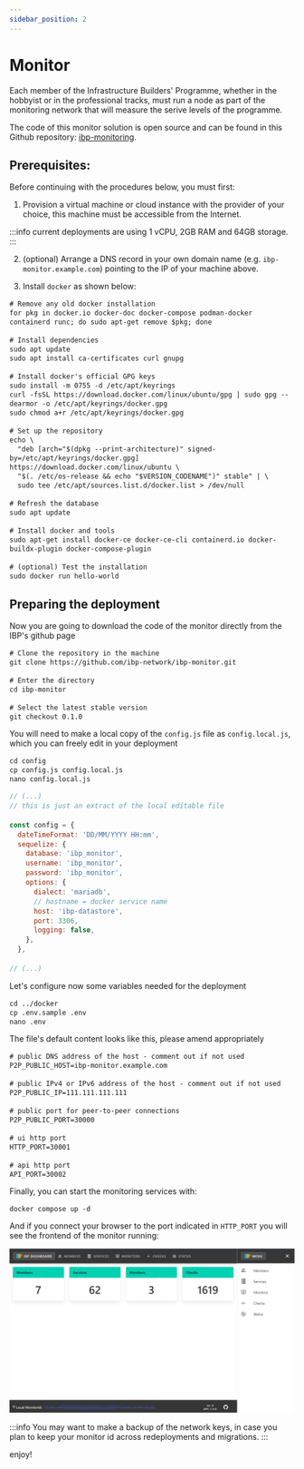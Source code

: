 ```yaml
---
sidebar_position: 2
---
```


# Monitor

Each member of the Infrastructure Builders' Programme, whether in the hobbyist or in the professional tracks, must run a node as part of the monitoring network that will measure the serive levels of the programme.

The code of this monitor solution is open source and can be found in this Github repository: [ibp-monitoring](https://github.com/ibp-network/ibp-monitor).

## Prerequisites:

Before continuing with the procedures below, you must first:

1. Provision a virtual machine or cloud instance with the provider of your choice, this machine must be accessible from the Internet.

:::info
current deployments are using 1 vCPU, 2GB RAM and 64GB storage.
:::

2. (optional) Arrange a DNS record in your own domain name (e.g. `ibp-monitor.example.com`) pointing to the IP of your machine above.

3. Install `docker` as shown below:

``` shell
# Remove any old docker installation
for pkg in docker.io docker-doc docker-compose podman-docker containerd runc; do sudo apt-get remove $pkg; done

# Install dependencies
sudo apt update
sudo apt install ca-certificates curl gnupg

# Install docker's official GPG keys
sudo install -m 0755 -d /etc/apt/keyrings
curl -fsSL https://download.docker.com/linux/ubuntu/gpg | sudo gpg --dearmor -o /etc/apt/keyrings/docker.gpg
sudo chmod a+r /etc/apt/keyrings/docker.gpg

# Set up the repository
echo \
  "deb [arch="$(dpkg --print-architecture)" signed-by=/etc/apt/keyrings/docker.gpg] https://download.docker.com/linux/ubuntu \
  "$(. /etc/os-release && echo "$VERSION_CODENAME")" stable" | \
  sudo tee /etc/apt/sources.list.d/docker.list > /dev/null

# Refresh the database
sudo apt update

# Install docker and tools
sudo apt-get install docker-ce docker-ce-cli containerd.io docker-buildx-plugin docker-compose-plugin

# (optional) Test the installation
sudo docker run hello-world
```

## Preparing the deployment

Now you are going to download the code of the monitor directly from the IBP's github page

``` shell
# Clone the repository in the machine
git clone https://github.com/ibp-network/ibp-monitor.git

# Enter the directory
cd ibp-monitor

# Select the latest stable version
git checkout 0.1.0
```

<!--- The following configuration seems unnecessary for docker deployment (TBC):

``` shell
cp .env.sample .env
nano .env
```

``` conf
# public DNS address of the host - comment out if not used
P2P_PUBLIC_HOST=ibp-monitor.test.org
# public IPv4 or IPv6 address of the host - comment out if not used
P2P_PUBLIC_IP=111.111.111.111
```

Ok.. this is the end of the comment... continuing the document now
--->

You will need to make a local copy of the `config.js` file as `config.local.js`, which you can freely edit in your deployment

``` shell
cd config
cp config.js config.local.js
nano config.local.js
```

``` js
// (...)
// this is just an extract of the local editable file

const config = {
  dateTimeFormat: 'DD/MM/YYYY HH:mm',
  sequelize: {
    database: 'ibp_monitor',
    username: 'ibp_monitor',
    password: 'ibp_monitor',
    options: {
      dialect: 'mariadb',
      // hostname = docker service name
      host: 'ibp-datastore',
      port: 3306,
      logging: false,
    },
  },

// (...)

```

Let's configure now some variables needed for the deployment

``` shell
cd ../docker
cp .env.sample .env
nano .env
```

The file's default content looks like this, please amend appropriately

``` shell
# public DNS address of the host - comment out if not used
P2P_PUBLIC_HOST=ibp-monitor.example.com

# public IPv4 or IPv6 address of the host - comment out if not used
P2P_PUBLIC_IP=111.111.111.111

# public port for peer-to-peer connections
P2P_PUBLIC_PORT=30000

# ui http port
HTTP_PORT=30001

# api http port
API_PORT=30002
```

Finally, you can start the monitoring services with:

``` shell
docker compose up -d
```

And if you connect your browser to the port indicated in `HTTP_PORT` you will see the frontend of the monitor running:

![Monitor GUI](assets/2-monitoring-01.png)

:::info
You may want to make a backup of the network keys, in case you plan to keep your monitor id across redeployments and migrations.
:::

enjoy!
